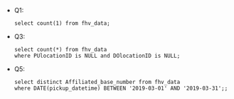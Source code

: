 * Q1:
    ``` 
    select count(1) from fhv_data;
    ```
* Q3:
    ``` 
    select count(*) from fhv_data
    where PUlocationID is NULL and DOlocationID is NULL;
    ```
* Q5:
    ``` 
    select distinct Affiliated_base_number from fhv_data
    where DATE(pickup_datetime) BETWEEN '2019-03-01' AND '2019-03-31';;
    ```



